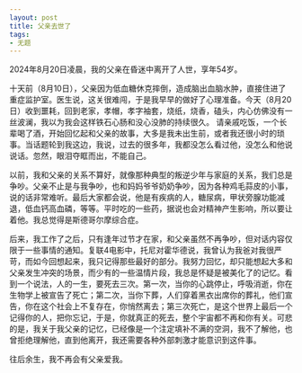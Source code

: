 ```yaml
---
layout: post
title: 父亲去世了
tags: 
- 无题
---  
```

2024年8月20日凌晨，我的父亲在昏迷中离开了人世，享年54岁。

十天前（8月10日），父亲因为低血糖休克摔倒，造成脑出血脑水肿，直接住进了重症监护室。医生说，这关很难闯，于是我早早的做好了心理准备。今天（8月20日）收到噩耗，回到老家，孝帽，孝字袖套，烧纸，烧香，磕头，内心仿佛没有一丝波澜，我以为我会这样铁石心肠和没心没肺的持续很久。
请亲戚吃饭，一个长辈喝了酒，开始回忆起和父亲的故事，大多是我未出生前，或者我还很小时的琐事。当话题轮到我这边，我说，过去的很多年，我都没怎么看过他，没怎么和他说说话。忽然，眼泪夺眶而出，不能自己。

以前，我和父亲的关系不算好，就像那种典型的叛逆少年与家庭的关系，我们总是争吵。父亲不止是与我争吵，也和妈妈爷爷奶奶争吵，因为各种鸡毛蒜皮的小事，说的话非常难听。最后大家都会说，他是有疾病的人，糖尿病，甲状旁腺功能减退，低血钙高血磷，等等。平时吃的一些药，据说也会对精神产生影响，所以要让着他。我总觉得是斯德哥尔摩综合症。

后来，我工作了之后，只有逢年过节才在家，和父亲虽然不再争吵，但对话内容仅限于一些事情的通知。复联4电影中，托尼对霍华德说，我曾认为我爸对我很严苛，而如今回想起来，我只记得那些最好的部分。我努力回忆，却只能想起大多和父亲发生冲突的场景，而少有的一些温情片段，我总是怀疑是被美化了的记忆。看到一个说法，人的一生，要死去三次。第一次，当你的心跳停止，呼吸消逝，你在生物学上被宣告了死亡；第二次，当你下葬，人们穿着黑衣出席你的葬礼，他们宣告，你在这个社会上不复存在，你悄然离去；第三次死亡，是这个世界上最后一个记得你的人，把你忘记，于是，你就真正的死去，整个宇宙都不再和你有关。可悲的是，我关于我父亲的记忆，已经像是一个注定填补不满的空洞，我不了解他，也曾拒绝理解他，直到他离开，我还需要各种外部刺激才能意识到这件事。

往后余生，我不再会有父亲爱我。
